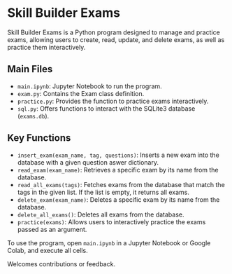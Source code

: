 # Skill Builder Exams

Skill Builder Exams is a Python program designed to manage and practice exams, allowing users to create, read, update, and delete exams, as well as practice them interactively.

## Main Files

- `main.ipynb`: Jupyter Notebook to run the program.
- `exam.py`: Contains the Exam class definition.
- `practice.py`: Provides the function to practice exams interactively.
- `sql.py`: Offers functions to interact with the SQLite3 database (`exams.db`).

## Key Functions

- `insert_exam(exam_name, tag, questions)`: Inserts a new exam into the database with a given question aswer dictionary.
- `read_exam(exam_name)`: Retrieves a specific exam by its name from the database.
- `read_all_exams(tags)`: Fetches exams from the database that match the tags in the given list. If the list is empty, it returns all exams.
- `delete_exam(exam_name)`: Deletes a specific exam by its name from the database.
- `delete_all_exams()`: Deletes all exams from the database.
- `practice(exams)`: Allows users to interactively practice the exams passed as an argument.

To use the program, open `main.ipynb` in a Jupyter Notebook or Google Colab, and execute all cells.

Welcomes contributions or feedback.
